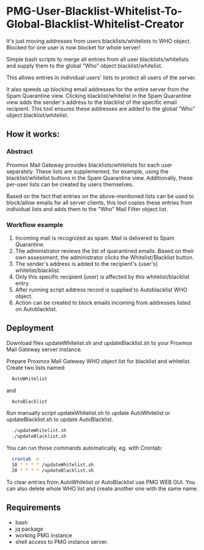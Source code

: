 # PMG-User-Blacklist-Whitelist-To-Global-Blacklist-Whitelist-Creator

It's just moving addresses from users blacklists/whitelists to WHO object. Blocked for one user is now blocket for whole server!

Simple bash scripts to merge all entries from all user blacklists/whitelists and supply them to the global "Who" object blacklist/whitelist.

This allows entries in individual users' lists to protect all users of the server.

It also speeds up blocking email addresses for the entire server from the Spam Quarantine view. Clicking blacklist/whitelist in the Spam Quarantine view adds the sender's address to the blacklist of the specific email recipient. This tool ensures these addresses are added to the global "Who" object blacklist/whitelist.

## How it works:

### Abstract
Proxmox Mail Gateway provides blacklists/whitelists for each user separately. These lists are supplemented, for example, using the blacklist/whitelist buttons in the Spam Quarantine view. Additionally, these per-user lists can be created by users themselves.

Based on the fact that entries on the above-mentioned lists can be used to block/allow emails for all server clients, this tool copies these entries from individual lists and adds them to the "Who" Mail Filter object list.

### Workflow example
1. Incoming mail is recognized as spam. Mail is delivered to Spam Quarantine.  
2. The administrator reviews the list of quarantined emails. Based on their own assessment, the administrator clicks the Whitelist/Blacklist button.  
3. The sender's address is added to the recipient's (user's) whitelist/blacklist.  
4. Only this specific recipient (user) is affected by this whitelist/blacklist entry.
5. After running script address record is supplied to Autoblacklist WHO object.
6. Action can be created to block emails incoming from addresses listed on Autoblacklist. 

## Deployment

Download files updateWhitelist.sh and updateBlacklist.sh to your Proxmox Mail Gateway server instance. 

Prepare Proxmox Mail Gateway WHO object list for blacklist and whitelist. Create two lists named:
```bash
  AutoWhitelist
```
and 
```bash
  AutoBlacklist
```

Run manually script updateWhitelist.sh to update AutoWhitelist or updateBlacklist.sh to update AutoBlacklist. 

```bash
  ./updateWhitelist.sh
  ./updateBlacklist.sh
```
You can run those commands automatically, eg. with Crontab:

```bash
  crontab -e
  10 * * * * /updateWhitelist.sh
  20 * * * * /updateBlacklist.sh
```

To clear entries from AutoWhitelist or AutoBlacklist use PMG WEB GUI. You can also delete whole WHO list and create another one with the same name. 

## Requirements
* bash
* jq package
* working PMG instance
* shell access to PMG instance server.
